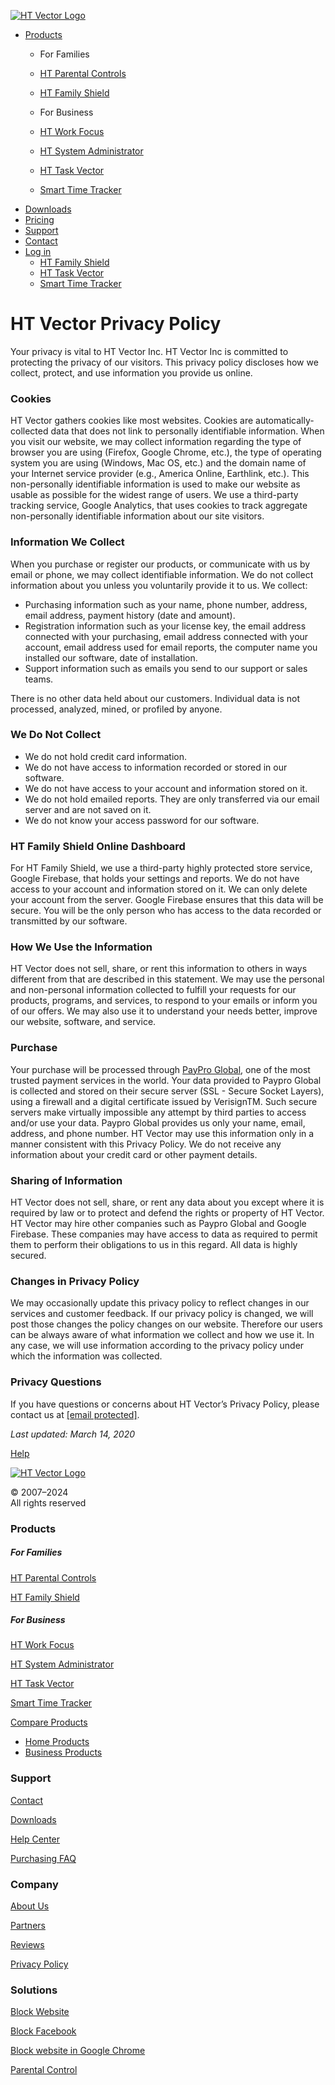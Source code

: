 [![HT Vector Logo](images/logo5.png)](https://ht-vector.com/)

* [Products](https://ht-vector.com/)
    * For Families
    * [HT Parental Controls](https://ht-vector.com/parental-controls)
    * [HT Family Shield](https://ht-vector.com/ht-family-shield)
    
    * For Business
    * [HT Work Focus](https://ht-vector.com/ht-work-focus)
    * [HT System Administrator](https://ht-vector.com/system-administrator)
    * [HT Task Vector](https://ht-vector.com/ht-task-vector)
    * [Smart Time Tracker](https://ht-vector.com/smart-time-tracker)
* [Downloads](https://ht-vector.com/download)
* [Pricing](https://ht-vector.com/order)
* [Support](https://ht-vector.com/support)
* [Contact](https://ht-vector.com/contact)
* [Log in](#)
    * [HT Family Shield](https://family.ht-vector.com/)
    * [HT Task Vector](https://manage.ht-vector.com/)
    * [Smart Time Tracker](https://time.smartfishsoft.com/)

HT Vector Privacy Policy
========================

Your privacy is vital to HT Vector Inc. HT Vector Inc is committed to protecting the privacy of our visitors. This privacy policy discloses how we collect, protect, and use information you provide us online.

### Cookies

HT Vector gathers cookies like most websites. Cookies are automatically-collected data that does not link to personally identifiable information. When you visit our website, we may collect information regarding the type of browser you are using (Firefox, Google Chrome, etc.), the type of operating system you are using (Windows, Mac OS, etc.) and the domain name of your Internet service provider (e.g., America Online, Earthlink, etc.). This non-personally identifiable information is used to make our website as usable as possible for the widest range of users. We use a third-party tracking service, Google Analytics, that uses cookies to track aggregate non-personally identifiable information about our site visitors.

### Information We Collect

When you purchase or register our products, or communicate with us by email or phone, we may collect identifiable information. We do not collect information about you unless you voluntarily provide it to us. We collect:

* Purchasing information such as your name, phone number, address, email address, payment history (date and amount).
* Registration information such as your license key, the email address connected with your purchasing, email address connected with your account, email address used for email reports, the computer name you installed our software, date of installation.
* Support information such as emails you send to our support or sales teams.

There is no other data held about our customers. Individual data is not processed, analyzed, mined, or profiled by anyone.

### We Do Not Collect

* We do not hold credit card information.
* We do not have access to information recorded or stored in our software.
* We do not have access to your account and information stored on it.
* We do not hold emailed reports. They are only transferred via our email server and are not saved on it.
* We do not know your access password for our software.

### HT Family Shield Online Dashboard

For HT Family Shield, we use a third-party highly protected store service, Google Firebase, that holds your settings and reports. We do not have access to your account and information stored on it. We can only delete your account from the server. Google Firebase ensures that this data will be secure. You will be the only person who has access to the data recorded or transmitted by our software.

### How We Use the Information

HT Vector does not sell, share, or rent this information to others in ways different from that are described in this statement. We may use the personal and non-personal information collected to fulfill your requests for our products, programs, and services, to respond to your emails or inform you of our offers. We may also use it to understand your needs better, improve our website, software, and service.

### Purchase

Your purchase will be processed through [PayPro Global](https://payproglobal.com/about-us), one of the most trusted payment services in the world. Your data provided to Paypro Global is collected and stored on their secure server (SSL - Secure Socket Layers), using a firewall and a digital certificate issued by VerisignTM. Such secure servers make virtually impossible any attempt by third parties to access and/or use your data. Paypro Global provides us only your name, email, address, and phone number. HT Vector may use this information only in a manner consistent with this Privacy Policy. We do not receive any information about your credit card or other payment details.

### Sharing of Information

HT Vector does not sell, share, or rent any data about you except where it is required by law or to protect and defend the rights or property of HT Vector. HT Vector may hire other companies such as Paypro Global and Google Firebase. These companies may have access to data as required to permit them to perform their obligations to us in this regard. All data is highly secured.

### Changes in Privacy Policy

We may occasionally update this privacy policy to reflect changes in our services and customer feedback. If our privacy policy is changed, we will post those changes the policy changes on our website. Therefore our users can be always aware of what information we collect and how we use it. In any case, we will use information according to the privacy policy under which the information was collected.

### Privacy Questions

If you have questions or concerns about HT Vector’s Privacy Policy, please contact us at [\[email protected\]](https://ht-vector.com/cdn-cgi/l/email-protection).

_Last updated: March 14, 2020_

[Help](https://ht-vector.com/contact)

[![HT Vector Logo](images/logo5.png)](https://ht-vector.com/)

© 2007–2024  
All rights reserved

  

### Products

##### For Families

[HT Parental Controls](https://ht-vector.com/parental-controls)

[HT Family Shield](https://ht-vector.com/ht-family-shield)

  

##### For Business

[HT Work Focus](https://ht-vector.com/ht-work-focus)

[HT System Administrator](https://ht-vector.com/system-administrator)

[HT Task Vector](https://ht-vector.com/ht-task-vector)

[Smart Time Tracker](https://ht-vector.com/smart-time-tracker)

  

[Compare Products](#)

* [Home Products](https://ht-vector.com/compare-home-products)
* [Business Products](https://ht-vector.com/compare-business-products)

### Support

[Contact](https://ht-vector.com/contact)

[Downloads](https://ht-vector.com/download)

[Help Center](https://ht-vector.com/support)

[Purchasing FAQ](https://ht-vector.com/purchasing_faq)

  

### Company

[About Us](https://ht-vector.com/about)

[Partners](https://ht-vector.com/partners)

[Reviews](https://ht-vector.com/reviews)

[Privacy Policy](https://ht-vector.com/privacy-policy)

### Solutions

[Block Website](https://ht-vector.com/how-to-block-website)

[Block Facebook](https://ht-vector.com/how-to-block-facebook)

[Block website in Google Chrome](https://ht-vector.com/block-website-google-chrome)

[Parental Control](https://ht-vector.com/parentalcontrol)
